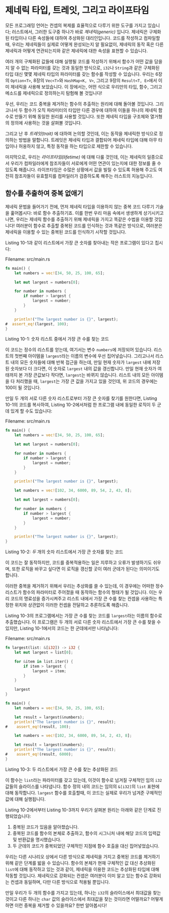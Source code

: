 # 제네릭 타입, 트레잇, 그리고 라이프타임

모든 프로그래밍 언어는 컨셉의 복제를 효율적으로 다루기 위한 도구를 가지고 있습니다; 러스트에서,
그러한 도구중 하나가 바로 *제네릭(generic)* 입니다. 제네릭은 구체화된 타입이나 다른 속성들에
대하여 추상화된 대리인입니다. 코드를 작성하고 컴파일할 때, 우리는 제네릭들이 실제로 어떻게 완성되는지
알 필요없이, 제네릭의 동작 혹은 다른 제네릭과 어떻게 연관되는지와 같은 제네릭에 대한 속성을 표현할
수 있습니다.

여러 개의 구체화된 값들에 대해 실행될 코드를 작성하기 위해서 함수가 어떤 값을 담을지 알 수 없는 파라미터를
갖는 것과 동일한 방식으로, `i32`나 `String`과 같은 구체화된 타입 대신 몇몇 제네릭 타입의 파라미터를
갖는 함수를 작성할 수 있습니다. 우리는 6장의 `Option<T>`, 8장의 `Vec<T>`와 `HashMap<K, V>`,
그리고 9장의 `Result<T, E>`에서 이미 제네릭을 사용해 보았습니다. 이 장에서는, 어떤 식으로
우리만의 타입, 함수, 그리고 메소드를 제네릭으로 정의하는지 탐험해 볼 것입니다!

우선, 우리는 코드 중복을 제거하는 함수의 추출하는 원리에 대해 돌아볼 것입니다. 그리고나서 두 함수가
오직 파라미터의 타입만 다른 경우에 대하여 이들을 하나의 제네릭 함수로 만들기 위해 동일한 원리를 사용할
것입니다. 또한 제네릭 타입을 구조체와 열거형의 정의에 사용하는 것을 살펴볼 것입니다.

그리고 난 후 *트레잇(trait)* 에 대하여 논의할 것인데, 이는 동작을 제네릭한 방식으로 정의하는
방법을 말합니다. 트레잇은 제네릭 타입과 결합되어 제네릭 타입에 대해 아무 타입이나 허옹하지 않고,
특정 동작을 하는 타입으로 제한할 수 있습니다.

마지막으로, 우리는 *라이프타임(lifetime)* 에 대해 다룰 것인데, 이는 제네릭의 일종으로서 우리가
컴파일러에게 참조자들이 서로에게 어떤 연관이 있는지에 대한 정보를 줄 수 있도록 해줍니다. 라이프타임은
수많은 상황에서 값을 빌릴 수 있도록 허용해 주고도 여전히 참조자들이 유효할지를 컴파일러가 검증하도록
해주는 러스트의 지능입니다.

## 함수를 추출하여 중복 없애기

제네릭 문법을 들어가기 전에, 먼저 제네릭 타입을 이용하지 않는 중복 코드 다루기 기술을 훑어봅시다: 바로
함수 추출하기죠. 이를 한번 우리 마음 속에서 생생하게 상기시키고 나면, 우리는 제네릭 함수를 추출하기 위해
제네릭을 가지고 똑같은 수법을 이용할 것입니다! 여러분이 함수로 추출할 중복된 코드를 인식하는 것과 똑같은
방식으로, 여러분은 제네릭을 이용할 수 있는 중복된 코드를 인식하기 시작할 것입니다.

Listing 10-1과 같이 리스트에서 가장 큰 숫자를 찾아내는 작은 프로그램이 있다고 칩시다:

<span class="filename">Filename: src/main.rs</span>

```rust
fn main() {
    let numbers = vec![34, 50, 25, 100, 65];

    let mut largest = numbers[0];

    for number in numbers {
        if number > largest {
            largest = number;
        }
    }

    println!("The largest number is {}", largest);
#  assert_eq!(largest, 100);
}
```

<span class="caption">Listing 10-1: 숫자 리스트 중에서 가장 큰 수를 찾는 코드</span>

이 코드는 정수의 리스트를 얻는데, 여기서는 변수 `numbers`에 저장되어 있습니다. 리스트의 첫번째
아이템을 `largest`라는 이름의 변수에 우선 집어넣습니다. 그리고나서 리스트 내의 모든 숫자들에 대해
반복 접근을 하는데, 만일 현재 숫자가 `largest` 내에 저장된 숫자보다 더 크다면, 이 숫자로
`largest` 내의 값을 갱신합니다. 만일 현재 숫자가 여태까지 본 가장 큰값보다 작다면, `largest`는
바뀌지 않습니다. 리스트 내의 모든 아이템을 다 처리했을 때, `largest`는 가장 큰 값을 가지고 있을
것인데, 위 코드의 경우에는 100이 될 것입니다.

만일 두 개의 서로 다른 숫자 리스트로부터 가장 큰 숫자를 찾기를 원한다면, Listing 10-1의 코드를
복사하여, Listing 10-2에서처럼 한 프로그램 내에 동일한 로직이 두 군데 있게 할 수도 있습니다:

<span class="filename">Filename: src/main.rs</span>

```rust
fn main() {
    let numbers = vec![34, 50, 25, 100, 65];

    let mut largest = numbers[0];

    for number in numbers {
        if number > largest {
            largest = number;
        }
    }

    println!("The largest number is {}", largest);

    let numbers = vec![102, 34, 6000, 89, 54, 2, 43, 8];

    let mut largest = numbers[0];

    for number in numbers {
        if number > largest {
            largest = number;
        }
    }

    println!("The largest number is {}", largest);
}
```

<span class="caption">Listing 10-2: *두* 개의 숫자 리스트에서 가장 큰 숫자를
찾는 코드</span>

이 코드는 잘 동작하지만, 코드를 중복적용하는 일은 지루하고 오류가 발생하기도 쉬우며, 또한 로직을
바꾸고 싶다면 이 로직을 갱신할 곳이 여러 군데가 된다는 의미이기도 합니다.

<!-- Are we safe assuming the reader will be familiar with the term
"abstraction" in this context, or do we want to give a brief definition? -->
<!-- Yes, our audience will be familiar with this term. /Carol -->

이러한 중복을 제거하기 위해서 우리는 추상화를 쓸 수 있는데, 이 경우에는 어떠한 정수 리스트가 함수의
파라미터로 주어졌을 때 동작하는 함수의 형태가 될 것입니다. 이는 우리 코드의 명료성을 증가시켜주고
리스트 내에서 가장 큰 수를 찾는 컨셉을 사용하는 특정한 위치와 상관없이 이러한 컨셉을 전달하고
추론하도록 해줍니다.

Listing 10-3의 프로그램에서는 가장 큰 수를 찾는 코드를 `largest`라는 이름의 함수로 추출했습니다.
이 프로그램은 두 개의 서로 다른 숫자 리스트에서 가장 큰 수를 찾을 수 있지만, Listing 10-1에서의
코드는 한 군데에서만 나타납니다:

<span class="filename">Filename: src/main.rs</span>

```rust
fn largest(list: &[i32]) -> i32 {
    let mut largest = list[0];

    for &item in list.iter() {
        if item > largest {
            largest = item;
        }
    }

    largest
}

fn main() {
    let numbers = vec![34, 50, 25, 100, 65];

    let result = largest(&numbers);
    println!("The largest number is {}", result);
#    assert_eq!(result, 100);

    let numbers = vec![102, 34, 6000, 89, 54, 2, 43, 8];

    let result = largest(&numbers);
    println!("The largest number is {}", result);
#    assert_eq!(result, 6000);
}
```

<span class="caption">Listing 10-3: 두 리스트에서 가장 큰 수를 찾는 추상화된 코드</span>

이 함수는 `list`라는 파라미터를 갖고 있는데, 이것이 함수로 넘겨질 구체적인 임의 `i32` 값들의
슬라이스를 나타냅니다. 함수 정의 내의 코드는 임의의 `&[i32]`의 `list` 표현에 대해 동작합니다.
`largest` 함수를 호출할때, 이 코드는 실제로 우리가 넘겨준 구체적인 값에 대해 실행됩니다.

Listing 10-2에서부터 Listing 10-3까지 우리가 살펴본 원리는 아래와 같은 단계로 진행되었습니다:

1. 중복된 코드가 있음을 알아챘습니다.
2. 중복된 코드를 함수의 본체로 추출하고, 함수의 시그니처 내에 해당 코드의 입력값 및 반환값을 명시했습니다.
3. 두 군데의 코드가 중복되었던 구체적인 지점에 함수 호출을 대신 집어넣었습니다.

우리는 다른 시나리오 상에서 다른 방식으로 제네릭을 가지고 중복된 코드를 제거하기 위해 같은 단계를 밟을
수 있습니다. 함수의 본체가 현재 구체적인 값 대신 추상화된 `list`에 대해 동작하고 있는 것과 같이,
제네릭을 이용한 코드는 추상화된 타입에 대해 작동할 것입니다. 제네릭으로 강화되는 컨셉은 여러분이 이미
알고 있는 함수로 강화되는 컨셉과 동일하며, 다만 다른 방식으로 적용될 뿐입니다.

만일 우리가 두 개의 함수를 가지고 있는데, 하나는 `i32`의 슬라이스에서 최대값을 찾는 것이고 다른
하나는 `char` 값의 슬라이스에서 최대값을 찾는 것이라면 어떨까요? 어떻게 하면 이런 중복을 제거할
수 있을까요? 한번 알아봅시다!
